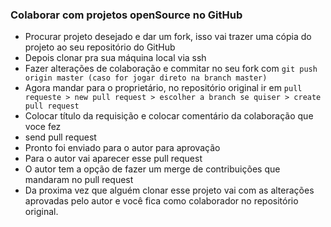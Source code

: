 ### Colaborar com projetos openSource no GitHub ###

* Procurar projeto desejado e dar um fork, isso vai trazer uma cópia do projeto ao seu repositório do GitHub
* Depois clonar pra sua máquina local via ssh
* Fazer alterações de colaboração e commitar no seu fork com `git push origin master (caso for jogar direto na branch master)`
* Agora mandar para o proprietário, no repositório original ir em `pull requeste > new pull request > escolher a branch se quiser > create pull request`
* Colocar título da requisição e colocar comentário da colaboração que voce fez 
* send pull request
* Pronto foi enviado para o autor para aprovação
* Para o autor vai aparecer esse pull request
* O autor tem a opção de fazer um merge de contribuições que mandaram no pull request
* Da proxima vez que alguém clonar esse projeto vai com as alterações aprovadas pelo autor e você fica como colaborador no repositório original.